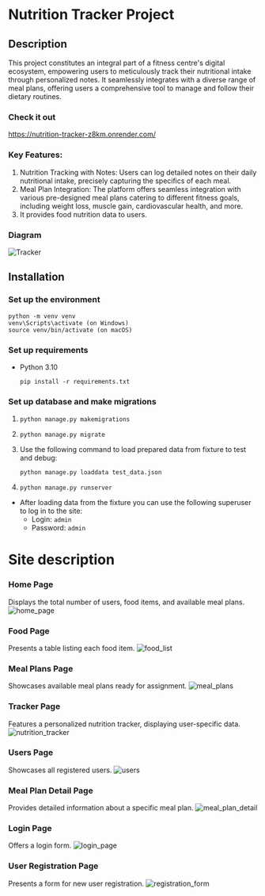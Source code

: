 # Nutrition Tracker Project

## Description
This project constitutes an integral part of a fitness centre's digital ecosystem, empowering users to meticulously track their nutritional intake through personalized notes. It seamlessly integrates with a diverse range of meal plans, 
offering users a comprehensive tool to manage and follow their dietary routines.

### Check it out
https://nutrition-tracker-z8km.onrender.com/

### Key Features:

1) Nutrition Tracking with Notes: Users can log detailed notes on their daily nutritional intake, precisely capturing the specifics of each meal.
2) Meal Plan Integration: The platform offers seamless integration with various pre-designed meal plans catering to different fitness goals, including weight loss, muscle gain, cardiovascular health, and more.
3) It provides food nutrition data to users.

### Diagram
![Tracker](https://github.com/Shatrovskyi/nutrition_tracker/assets/61559978/c79677ea-1d6d-473c-bc37-f79eed3473b2)

## Installation

### Set up the environment
    
    python -m venv venv
    venv\Scripts\activate (on Windows)
    source venv/bin/activate (on macOS)
    

### Set up requirements
- Python 3.10

    ```
    pip install -r requirements.txt
    ```

### Set up database and make migrations
1) `python manage.py makemigrations`
2) `python manage.py migrate`
3) Use the following command to load prepared data from fixture to test and debug:
  
    `python manage.py loaddata test_data.json`

4) `python manage.py runserver`

- After loading data from the fixture you can use the following superuser to log in to the site:
  - Login: `admin`
  - Password: `admin`

# Site description

### Home Page
Displays the total number of users, food items, and available meal plans.
![home_page](https://github.com/Shatrovskyi/nutrition_tracker/assets/61559978/0675cdbc-efb7-4be4-a91c-2dccd20ca718)

### Food Page
Presents a table listing each food item.
![food_list](https://github.com/Shatrovskyi/nutrition_tracker/assets/61559978/930761ea-32ee-4bac-981b-cfec99b242aa)

### Meal Plans Page
Showcases available meal plans ready for assignment.
![meal_plans](https://github.com/Shatrovskyi/nutrition_tracker/assets/61559978/d53c7e23-e4d1-4f8b-a4fb-a365dcfff2b8)

### Tracker Page
Features a personalized nutrition tracker, displaying user-specific data.
![nutrition_tracker](https://github.com/Shatrovskyi/nutrition_tracker/assets/61559978/a5b63855-5e23-4f8c-a82b-b0683147599e)

### Users Page
Showcases all registered users.
![users](https://github.com/Shatrovskyi/nutrition_tracker/assets/61559978/f8cfa298-50eb-46f5-8248-71462eb5c791)

### Meal Plan Detail Page
Provides detailed information about a specific meal plan.
![meal_plan_detail](https://github.com/Shatrovskyi/nutrition_tracker/assets/61559978/d90b887b-70b0-4797-803a-043ca26551b3)

### Login Page
Offers a login form.
![login_page](https://github.com/Shatrovskyi/nutrition_tracker/assets/61559978/72be36a4-707f-4cec-981f-464bdf1bb605)

### User Registration Page
Presents a form for new user registration.
![registration_form](https://github.com/Shatrovskyi/nutrition_tracker/assets/61559978/67cf8739-3e06-41ba-937b-d25bf86f315b)
